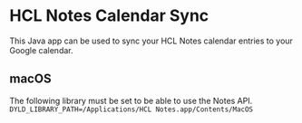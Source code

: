 # HCL Notes Calendar Sync
This Java app can be used to sync your HCL Notes calendar entries to your Google calendar.

## macOS
The following library must be set to be able to use the Notes API.
`DYLD_LIBRARY_PATH=/Applications/HCL Notes.app/Contents/MacOS`
